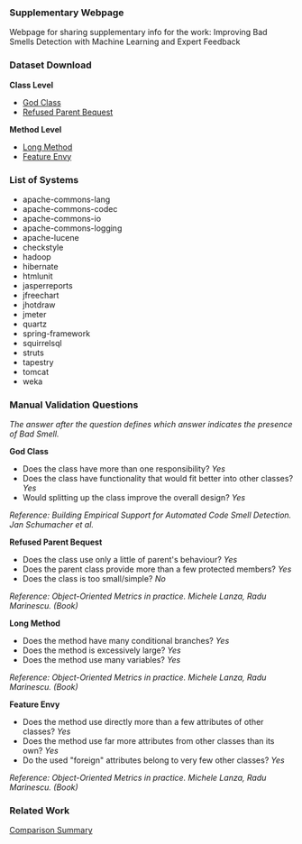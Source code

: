 ### Supplementary Webpage ###

Webpage for sharing supplementary info for the work: Improving Bad Smells Detection with Machine Learning and Expert Feedback

### Dataset Download

**Class Level**
- [God Class](https://drive.google.com/open?id=1VRkqyqjKG98COWuhaed-_40vkBDKD8y0)
- [Refused Parent Bequest](https://drive.google.com/open?id=1m4wEa5WuzeG1t7LV0u8qxtRKRwS7ivKc)

**Method Level**
- [Long Method](https://drive.google.com/open?id=1izd9i_D0KHO-PNvQJ6k17Qc-jMufgJra)
- [Feature Envy](https://drive.google.com/open?id=18Xu1UNyrwkH4C6fqQ8iOap_2gPQgZyp1)

### List of Systems
- apache-commons-lang
- apache-commons-codec
- apache-commons-io
- apache-commons-logging
- apache-lucene
- checkstyle
- hadoop
- hibernate
- htmlunit
- jasperreports
- jfreechart
- jhotdraw
- jmeter
- quartz
- spring-framework
- squirrelsql
- struts
- tapestry
- tomcat
- weka

### Manual Validation Questions
*The answer after the question defines which answer indicates the presence of Bad Smell.*

**God Class**
- Does the class have more than one responsibility? *Yes*
- Does the class have functionality that would fit better into other classes? *Yes*
- Would splitting up the class improve the overall design? *Yes*

*Reference: Building Empirical Support for Automated Code Smell Detection. Jan Schumacher et al.*

**Refused Parent Bequest**
- Does the class use only a little of parent's behaviour? *Yes*
- Does the parent class provide more than a few protected members? *Yes*
- Does the class is too small/simple? *No*

*Reference: Object-Oriented Metrics in practice. Michele Lanza, Radu Marinescu. (Book)*

**Long Method**
- Does the method have many conditional branches? *Yes*
- Does the method is excessively large? *Yes*
- Does the method use many variables? *Yes*

*Reference: Object-Oriented Metrics in practice. Michele Lanza, Radu Marinescu. (Book)*

**Feature Envy**
- Does the method use directly more than a few attributes of other classes? *Yes*
- Does the method use far more attributes from other classes than its own? *Yes*
- Do the used "foreign" attributes belong to very few other classes? *Yes*

*Reference: Object-Oriented Metrics in practice. Michele Lanza, Radu Marinescu. (Book)*

### Related Work 
[Comparison Summary](https://drive.google.com/file/d/1uteFL36uRJqBnnANA0H1Hbt7lrXayp40/view?usp=sharing)
